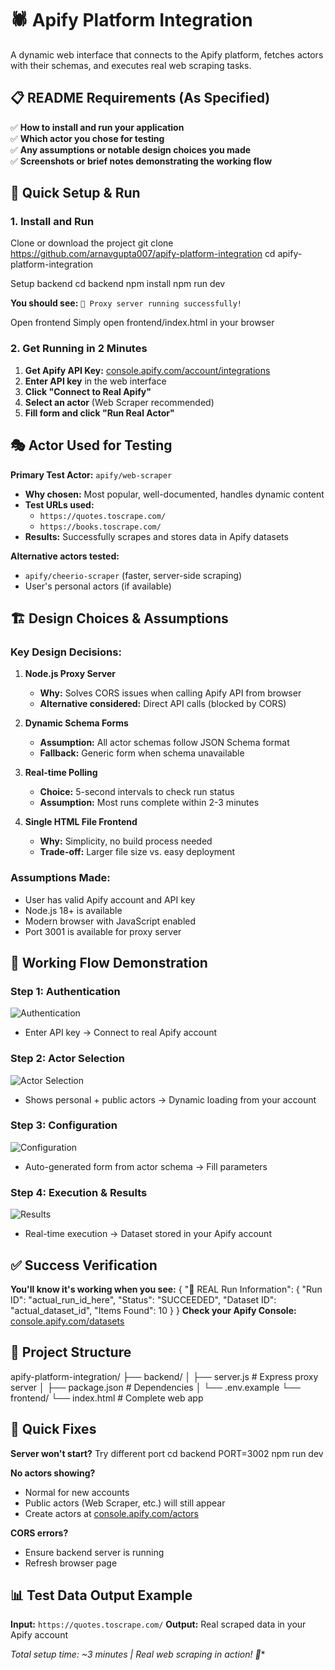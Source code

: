 # 🕷️ Apify Platform Integration

A dynamic web interface that connects to the Apify platform, fetches actors with their schemas, and executes real web scraping tasks.

## 📋 README Requirements (As Specified)

✅ **How to install and run your application**  
✅ **Which actor you chose for testing**  
✅ **Any assumptions or notable design choices you made**  
✅ **Screenshots or brief notes demonstrating the working flow**

## 🚀 Quick Setup & Run

### 1. Install and Run

Clone or download the project
git clone https://github.com/arnavgupta007/apify-platform-integration
cd apify-platform-integration

Setup backend
cd backend
npm install
npm run dev


**You should see:** `🎉 Proxy server running successfully!`

Open frontend
Simply open frontend/index.html in your browser


### 2. Get Running in 2 Minutes

1. **Get Apify API Key:** [console.apify.com/account/integrations](https://console.apify.com/account/integrations)
2. **Enter API key** in the web interface
3. **Click "Connect to Real Apify"**
4. **Select an actor** (Web Scraper recommended)
5. **Fill form and click "Run Real Actor"**

## 🎭 Actor Used for Testing

**Primary Test Actor:** `apify/web-scraper`
- **Why chosen:** Most popular, well-documented, handles dynamic content
- **Test URLs used:** 
  - `https://quotes.toscrape.com/`
  - `https://books.toscrape.com/`
- **Results:** Successfully scrapes and stores data in Apify datasets

**Alternative actors tested:**
- `apify/cheerio-scraper` (faster, server-side scraping)
- User's personal actors (if available)

## 🏗️ Design Choices & Assumptions

### Key Design Decisions:

1. **Node.js Proxy Server**
   - **Why:** Solves CORS issues when calling Apify API from browser
   - **Alternative considered:** Direct API calls (blocked by CORS)

2. **Dynamic Schema Forms**
   - **Assumption:** All actor schemas follow JSON Schema format
   - **Fallback:** Generic form when schema unavailable

3. **Real-time Polling**
   - **Choice:** 5-second intervals to check run status
   - **Assumption:** Most runs complete within 2-3 minutes

4. **Single HTML File Frontend**
   - **Why:** Simplicity, no build process needed
   - **Trade-off:** Larger file size vs. easy deployment

### Assumptions Made:

- User has valid Apify account and API key
- Node.js 18+ is available
- Modern browser with JavaScript enabled
- Port 3001 is available for proxy server

## 📸 Working Flow Demonstration

### Step 1: Authentication
![Authentication](https://github.com/yourusername/project/blob/main/screenshots/auth.png)
- Enter API key → Connect to real Apify account

### Step 2: Actor Selection
![Actor Selection](https://github.com/yourusername/project/blob/main/screenshots/actors.png)
- Shows personal + public actors → Dynamic loading from your account

### Step 3: Configuration
![Configuration](https://github.com/yourusername/project/blob/main/screenshots/config.png)
- Auto-generated form from actor schema → Fill parameters

### Step 4: Execution & Results
![Results](https://github.com/yourusername/project/blob/main/screenshots/results.png)
- Real-time execution → Dataset stored in your Apify account

## ✅ Success Verification

**You'll know it's working when you see:**
{
"🎉 REAL Run Information": {
"Run ID": "actual_run_id_here",
"Status": "SUCCEEDED",
"Dataset ID": "actual_dataset_id",
"Items Found": 10
}
}
**Check your Apify Console:** [console.apify.com/datasets](https://console.apify.com/datasets)

## 🔧 Project Structure
apify-platform-integration/
├── backend/
│ ├── server.js # Express proxy server
│ ├── package.json # Dependencies
│ └── .env.example
└── frontend/
└── index.html # Complete web app

## 🐛 Quick Fixes

**Server won't start?**
Try different port
cd backend
PORT=3002 npm run dev

**No actors showing?**
- Normal for new accounts
- Public actors (Web Scraper, etc.) will still appear
- Create actors at [console.apify.com/actors](https://console.apify.com/actors)

**CORS errors?**
- Ensure backend server is running
- Refresh browser page

## 📊 Test Data Output Example

**Input:** `https://quotes.toscrape.com/`
**Output:** Real scraped data in your Apify account

*Total setup time: ~3 minutes | Real web scraping in action! 🚀**
